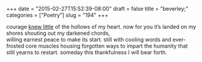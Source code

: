 +++
date = "2015-02-27T15:52:39-08:00"
draft = false
title = "beverley;"
categories = ["Poetry"]
slug = "194"
+++

courage <a title="courage" href="http://matify.link/2011/03/14/courage-knows-little-of-the-hollows-of-my-heart/" target="_blank">knew little</a> of the hollows of my heart.
now for you it’s landed on my shores
shouting out my darkened chords,    
willing earnest peace to make its start.
still with cooling words and ever-frosted core
muscles housing forgotten ways to impart
the humanity that still yearns to restart.
someday this thankfulness I will bear forth.
